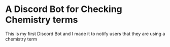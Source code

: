 <h1>A Discord Bot for Checking Chemistry terms</h1>

This is my first Discord Bot and I made it to notify users that they are using a chemistry term
